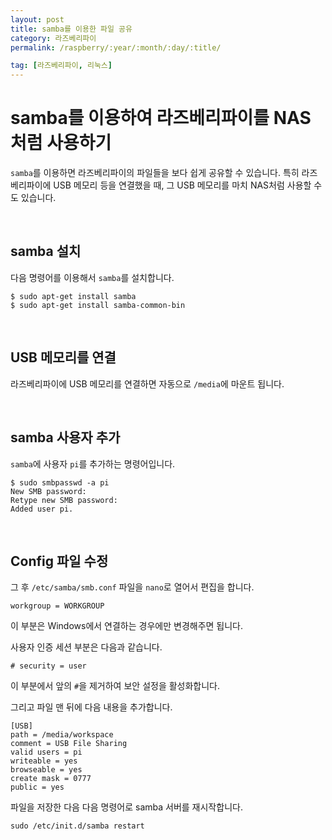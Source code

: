 ```yaml
---
layout: post
title: samba를 이용한 파일 공유
category: 라즈베리파이
permalink: /raspberry/:year/:month/:day/:title/

tag: [라즈베리파이, 리눅스]
---
```

# samba를 이용하여 라즈베리파이를 NAS처럼 사용하기

`samba`를 이용하면 라즈베리파이의 파일들을 보다 쉽게 공유할 수 있습니다. 특히 라즈베리파이에 USB 메모리 등을 연결했을 때, 그 USB 메모리를 마치 NAS처럼 사용할 수도 있습니다.

<br>

## samba 설치

다음 명령어를 이용해서 `samba`를 설치합니다.

~~~
$ sudo apt-get install samba
$ sudo apt-get install samba-common-bin
~~~

<br>

## USB 메모리를 연결

라즈베리파이에 USB 메모리를 연결하면 자동으로 `/media`에 마운트 됩니다.

<br>

## samba 사용자 추가

`samba`에 사용자 `pi`를 추가하는 명령어입니다.

~~~
$ sudo smbpasswd -a pi
New SMB password:
Retype new SMB password:
Added user pi.
~~~

<br>

## Config 파일 수정

그 후 `/etc/samba/smb.conf` 파일을 `nano`로 열어서 편집을 합니다.

~~~
workgroup = WORKGROUP
~~~

이 부분은 Windows에서 연결하는 경우에만 변경해주면 됩니다.

사용자 인증 세션 부분은 다음과 같습니다.

~~~
# security = user
~~~

이 부분에서 앞의 `#`을 제거하여 보안 설정을 활성화합니다.

그리고 파일 맨 뒤에 다음 내용을 추가합니다.

~~~
[USB]
path = /media/workspace
comment = USB File Sharing
valid users = pi
writeable = yes
browseable = yes
create mask = 0777
public = yes
~~~

파일을 저장한 다음 다음 명령어로 samba 서버를 재시작합니다.

~~~
sudo /etc/init.d/samba restart
~~~